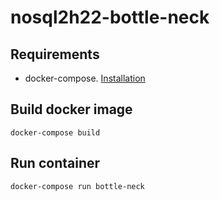 # nosql2h22-bottle-neck

## Requirements

* docker-compose. [Installation](https://docs.docker.com/compose/install/)

## Build docker image

`docker-compose build`

## Run container

`docker-compose run bottle-neck`

